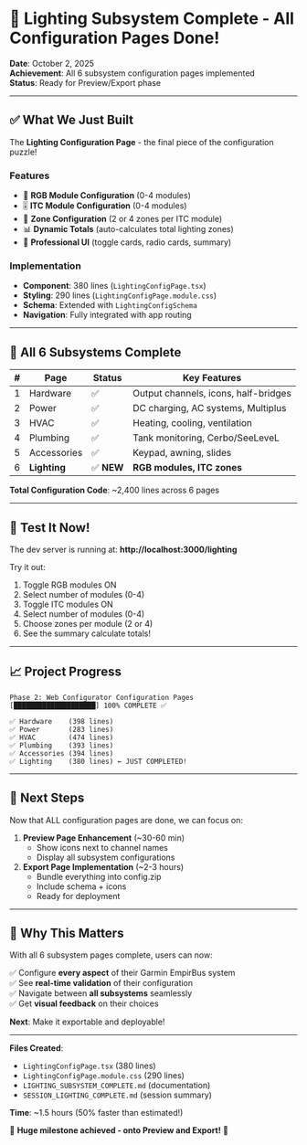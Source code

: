 # 🎉 Lighting Subsystem Complete - All Configuration Pages Done!

**Date**: October 2, 2025  
**Achievement**: All 6 subsystem configuration pages implemented  
**Status**: Ready for Preview/Export phase

---

## ✅ What We Just Built

The **Lighting Configuration Page** - the final piece of the configuration puzzle!

### Features

- 🌈 **RGB Module Configuration** (0-4 modules)
- 🎚️ **ITC Module Configuration** (0-4 modules)
- 🔢 **Zone Configuration** (2 or 4 zones per ITC module)
- 📊 **Dynamic Totals** (auto-calculates total lighting zones)
- 🎨 **Professional UI** (toggle cards, radio cards, summary)

### Implementation

- **Component**: 380 lines (`LightingConfigPage.tsx`)
- **Styling**: 290 lines (`LightingConfigPage.module.css`)
- **Schema**: Extended with `LightingConfigSchema`
- **Navigation**: Fully integrated with app routing

---

## 🎯 All 6 Subsystems Complete

| #   | Page         | Status     | Key Features                         |
| --- | ------------ | ---------- | ------------------------------------ |
| 1   | Hardware     | ✅         | Output channels, icons, half-bridges |
| 2   | Power        | ✅         | DC charging, AC systems, Multiplus   |
| 3   | HVAC         | ✅         | Heating, cooling, ventilation        |
| 4   | Plumbing     | ✅         | Tank monitoring, Cerbo/SeeLeveL      |
| 5   | Accessories  | ✅         | Keypad, awning, slides               |
| 6   | **Lighting** | ✅ **NEW** | **RGB modules, ITC zones**           |

**Total Configuration Code**: ~2,400 lines across 6 pages

---

## 🚀 Test It Now!

The dev server is running at: **http://localhost:3000/lighting**

Try it out:

1. Toggle RGB modules ON
2. Select number of modules (0-4)
3. Toggle ITC modules ON
4. Select number of modules (0-4)
5. Choose zones per module (2 or 4)
6. See the summary calculate totals!

---

## 📈 Project Progress

```
Phase 2: Web Configurator Configuration Pages
[████████████████████] 100% COMPLETE ✅

✅ Hardware    (398 lines)
✅ Power       (283 lines)
✅ HVAC        (474 lines)
✅ Plumbing    (393 lines)
✅ Accessories (394 lines)
✅ Lighting    (380 lines) ← JUST COMPLETED!
```

---

## 🎯 Next Steps

Now that ALL configuration pages are done, we can focus on:

1. **Preview Page Enhancement** (~30-60 min)
   - Show icons next to channel names
   - Display all subsystem configurations
2. **Export Page Implementation** (~2-3 hours)
   - Bundle everything into config.zip
   - Include schema + icons
   - Ready for deployment

---

## 💪 Why This Matters

With all 6 subsystem pages complete, users can now:

✅ Configure **every aspect** of their Garmin EmpirBus system  
✅ See **real-time validation** of their configuration  
✅ Navigate between **all subsystems** seamlessly  
✅ Get **visual feedback** on their choices

**Next**: Make it exportable and deployable!

---

**Files Created**:

- `LightingConfigPage.tsx` (380 lines)
- `LightingConfigPage.module.css` (290 lines)
- `LIGHTING_SUBSYSTEM_COMPLETE.md` (documentation)
- `SESSION_LIGHTING_COMPLETE.md` (session summary)

**Time**: ~1.5 hours (50% faster than estimated!)

🎊 **Huge milestone achieved - onto Preview and Export!** 🎊
